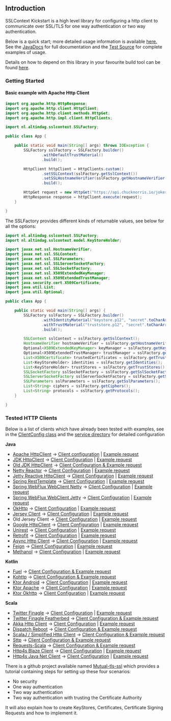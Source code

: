 ## Introduction
SSLContext Kickstart is a high level library for configuring a http client to communicate over SSL/TLS for one way authentication or two way authentication.

Below is a quick start; more detailed usage information is available [here.](./usage.html) See the [JavaDocs](./apidocs/index.html) for full documentation and the [Test Source](./xref-test/index.html) for complete examples of usage.

Details on how to depend on this library in your favourite build tool can be found [here](./dependency-info.html).

### Getting Started
#### Basic example with Apache Http Client
```java
import org.apache.http.HttpResponse;
import org.apache.http.client.HttpClient;
import org.apache.http.client.methods.HttpGet;
import org.apache.http.impl.client.HttpClients;

import nl.altindag.sslcontext.SSLFactory;

public class App {

    public static void main(String[] args) throws IOException {
        SSLFactory sslFactory = SSLFactory.builder()
                .withDefaultTrustMaterial()
                .build();

        HttpClient httpClient = HttpClients.custom()
                .setSSLContext(sslFactory.getSslContext())
                .setSSLHostnameVerifier(sslFactory.getHostnameVerifier())
                .build();

        HttpGet request = new HttpGet("https://api.chucknorris.io/jokes/random");
        HttpResponse response = httpClient.execute(request);
    }

}
```

The SSLFactory provides different kinds of returnable values, see below for all the options:
```java
import nl.altindag.sslcontext.SSLFactory;
import nl.altindag.sslcontext.model.KeyStoreHolder;

import javax.net.ssl.HostnameVerifier;
import javax.net.ssl.SSLContext;
import javax.net.ssl.SSLParameters;
import javax.net.ssl.SSLServerSocketFactory;
import javax.net.ssl.SSLSocketFactory;
import javax.net.ssl.X509ExtendedKeyManager;
import javax.net.ssl.X509ExtendedTrustManager;
import java.security.cert.X509Certificate;
import java.util.List;
import java.util.Optional;

public class App {

    public static void main(String[] args) {
        SSLFactory sslFactory = SSLFactory.builder()
                .withIdentityMaterial("keystore.p12", "secret".toCharArray(), "PKCS12")
                .withTrustMaterial("truststore.p12", "secret".toCharArray(), "PKCS12")
                .build();

        SSLContext sslContext = sslFactory.getSslContext();
        HostnameVerifier hostnameVerifier = sslFactory.getHostnameVerifier();
        Optional<X509ExtendedKeyManager> keyManager = sslFactory.getKeyManager();
        Optional<X509ExtendedTrustManager> trustManager = sslFactory.getTrustManager();
        List<X509Certificate> trustedCertificates = sslFactory.getTrustedCertificates();
        List<KeyStoreHolder> identities = sslFactory.getIdentities();
        List<KeyStoreHolder> trustStores = sslFactory.getTrustStores();
        SSLSocketFactory sslSocketFactory = sslFactory.getSslSocketFactory();
        SSLServerSocketFactory sslServerSocketFactory = sslFactory.getSslServerSocketFactory();
        SSLParameters sslParameters = sslFactory.getSslParameters();
        List<String> ciphers = sslFactory.getCiphers();
        List<String> protocols = sslFactory.getProtocols();
    }

}
```
### Tested HTTP Clients
Below is a list of clients which have already been tested with examples, see in the [ClientConfig class](https://github.com/Hakky54/mutual-tls-ssl/blob/master/client/src/main/java/nl/altindag/client/ClientConfig.java) and the [service directory](https://github.com/Hakky54/mutual-tls-ssl/tree/master/client/src/main/java/nl/altindag/client/service) for detailed configuration

**Java**

* [Apache HttpClient](https://github.com/apache/httpcomponents-client) -> [Client configuration](https://github.com/Hakky54/mutual-tls-ssl/blob/941f2f462221aa321d64be060c63a9fc678f689d/client/src/main/java/nl/altindag/client/ClientConfig.java#L86) | [Example request](https://github.com/Hakky54/mutual-tls-ssl/blob/master/client/src/main/java/nl/altindag/client/service/ApacheHttpClientService.java)
* [JDK HttpClient](https://openjdk.java.net/groups/net/httpclient/intro.html) -> [Client Configuration](https://github.com/Hakky54/mutual-tls-ssl/blob/941f2f462221aa321d64be060c63a9fc678f689d/client/src/main/java/nl/altindag/client/ClientConfig.java#L98) | [Example request](https://github.com/Hakky54/mutual-tls-ssl/blob/master/client/src/main/java/nl/altindag/client/service/JdkHttpClientService.java)
* [Old JDK HttpClient](https://docs.oracle.com/javase/tutorial/networking/urls/readingWriting.html) -> [Client Configuration & Example request](https://github.com/Hakky54/mutual-tls-ssl/blob/master/client/src/main/java/nl/altindag/client/service/OldJdkHttpClientService.java)
* [Netty Reactor](https://github.com/reactor/reactor-netty) -> [Client Configuration](https://github.com/Hakky54/mutual-tls-ssl/blob/941f2f462221aa321d64be060c63a9fc678f689d/client/src/main/java/nl/altindag/client/ClientConfig.java#L131) | [Example request](https://github.com/Hakky54/mutual-tls-ssl/blob/master/client/src/main/java/nl/altindag/client/service/ReactorNettyService.java)
* [Jetty Reactive HttpClient](https://github.com/jetty-project/jetty-reactive-httpclient) -> [Client Configuration](https://github.com/Hakky54/mutual-tls-ssl/blob/941f2f462221aa321d64be060c63a9fc678f689d/client/src/main/java/nl/altindag/client/ClientConfig.java#L142) | [Example request](https://github.com/Hakky54/mutual-tls-ssl/blob/master/client/src/main/java/nl/altindag/client/service/JettyReactiveHttpClientService.java)
* [Spring RestTemplate](https://docs.spring.io/spring-framework/docs/current/javadoc-api/org/springframework/web/client/RestTemplate.html) -> [Client Configuration](https://github.com/Hakky54/mutual-tls-ssl/blob/941f2f462221aa321d64be060c63a9fc678f689d/client/src/main/java/nl/altindag/client/ClientConfig.java#L110) | [Example request](https://github.com/Hakky54/mutual-tls-ssl/blob/master/client/src/main/java/nl/altindag/client/service/SpringRestTemplateService.java)
* [Spring WebFlux WebClient Netty](https://docs.spring.io/spring/docs/current/spring-framework-reference/web-reactive.html) -> [Client Configuration](https://github.com/Hakky54/mutual-tls-ssl/blob/941f2f462221aa321d64be060c63a9fc678f689d/client/src/main/java/nl/altindag/client/ClientConfig.java#L152) | [Example request](https://github.com/Hakky54/mutual-tls-ssl/blob/master/client/src/main/java/nl/altindag/client/service/SpringWebClientService.java)
* [Spring WebFlux WebClient Jetty](https://docs.spring.io/spring/docs/current/spring-framework-reference/web-reactive.html) -> [Client Configuration](https://github.com/Hakky54/mutual-tls-ssl/blob/941f2f462221aa321d64be060c63a9fc678f689d/client/src/main/java/nl/altindag/client/ClientConfig.java#L159) | [Example request](https://github.com/Hakky54/mutual-tls-ssl/blob/master/client/src/main/java/nl/altindag/client/service/SpringWebClientService.java)
* [OkHttp](https://github.com/square/okhttp) -> [Client Configuration](https://github.com/Hakky54/mutual-tls-ssl/blob/941f2f462221aa321d64be060c63a9fc678f689d/client/src/main/java/nl/altindag/client/ClientConfig.java#L118) | [Example request](https://github.com/Hakky54/mutual-tls-ssl/blob/master/client/src/main/java/nl/altindag/client/service/OkHttpClientService.java)
* [Jersey Client](https://eclipse-ee4j.github.io/jersey/) -> [Client Configuration](https://github.com/Hakky54/mutual-tls-ssl/blob/941f2f462221aa321d64be060c63a9fc678f689d/client/src/main/java/nl/altindag/client/ClientConfig.java#L166) | [Example request](https://github.com/Hakky54/mutual-tls-ssl/blob/master/client/src/main/java/nl/altindag/client/service/JerseyClientService.java)
* Old Jersey Client -> [Client Configuration](https://github.com/Hakky54/mutual-tls-ssl/blob/941f2f462221aa321d64be060c63a9fc678f689d/client/src/main/java/nl/altindag/client/ClientConfig.java#L178) | [Example request](https://github.com/Hakky54/mutual-tls-ssl/blob/master/client/src/main/java/nl/altindag/client/service/OldJerseyClientService.java)
* [Google HttpClient](https://github.com/googleapis/google-http-java-client) -> [Client Configuration](https://github.com/Hakky54/mutual-tls-ssl/blob/941f2f462221aa321d64be060c63a9fc678f689d/client/src/main/java/nl/altindag/client/ClientConfig.java#L190) | [Example request](https://github.com/Hakky54/mutual-tls-ssl/blob/master/client/src/main/java/nl/altindag/client/service/GoogleHttpClientService.java)
* [Unirest](https://github.com/Kong/unirest-java) -> [Client Configuration](https://github.com/Hakky54/mutual-tls-ssl/blob/941f2f462221aa321d64be060c63a9fc678f689d/client/src/main/java/nl/altindag/client/ClientConfig.java#L202) | [Example request](https://github.com/Hakky54/mutual-tls-ssl/blob/master/client/src/main/java/nl/altindag/client/service/UnirestService.java)
* [Retrofit](https://github.com/square/retrofit) -> [Client Configuration](https://github.com/Hakky54/mutual-tls-ssl/blob/941f2f462221aa321d64be060c63a9fc678f689d/client/src/main/java/nl/altindag/client/ClientConfig.java#L212) | [Example request](https://github.com/Hakky54/mutual-tls-ssl/blob/master/client/src/main/java/nl/altindag/client/service/RetrofitService.java)
* [Async Http Client](https://github.com/AsyncHttpClient/async-http-client) -> [Client Configuration](https://github.com/Hakky54/mutual-tls-ssl/blob/941f2f462221aa321d64be060c63a9fc678f689d/client/src/main/java/nl/altindag/client/ClientConfig.java#L257) | [Example request](https://github.com/Hakky54/mutual-tls-ssl/blob/master/client/src/main/java/nl/altindag/client/service/AsyncHttpClientService.java)
* [Feign](https://github.com/OpenFeign/feign) -> [Client Configuration](https://github.com/Hakky54/mutual-tls-ssl/blob/4329bb91bbe6862e413423c71dfabccde6bdefbf/client/src/main/java/nl/altindag/client/ClientConfig.java#L243) | [Example request](https://github.com/Hakky54/mutual-tls-ssl/blob/master/client/src/main/java/nl/altindag/client/service/FeignService.java)
* [Methanol](https://github.com/mizosoft/methanol) -> [Client Configuration](https://github.com/Hakky54/mutual-tls-ssl/blob/4329bb91bbe6862e413423c71dfabccde6bdefbf/client/src/main/java/nl/altindag/client/ClientConfig.java#L253) | [Example request](https://github.com/Hakky54/mutual-tls-ssl/blob/master/client/src/main/java/nl/altindag/client/service/MethanolService.java)

**Kotlin**

* [Fuel](https://github.com/kittinunf/fuel) -> [Client Configuration & Example request](https://github.com/Hakky54/mutual-tls-ssl/blob/master/client/src/main/java/nl/altindag/client/service/FuelService.kt)
* [Kohttp](https://github.com/rybalkinsd/kohttp) -> [Client Configuration & Example request](https://github.com/Hakky54/mutual-tls-ssl/blob/master/client/src/main/java/nl/altindag/client/service/KohttpService.kt)
* [Ktor Android](https://github.com/ktorio/ktor) -> [Client Configuration](https://github.com/Hakky54/mutual-tls-ssl/blob/master/client/src/main/java/nl/altindag/client/service/KtorAndroidHttpClientService.kt) | [Example request](https://github.com/Hakky54/mutual-tls-ssl/blob/master/client/src/main/java/nl/altindag/client/service/KtorHttpClientService.kt)
* [Ktor Apache](https://github.com/ktorio/ktor) -> [Client Configuration](https://github.com/Hakky54/mutual-tls-ssl/blob/master/client/src/main/java/nl/altindag/client/service/KtorApacheHttpClientService.kt) | [Example request](https://github.com/Hakky54/mutual-tls-ssl/blob/master/client/src/main/java/nl/altindag/client/service/KtorHttpClientService.kt)
* [Ktor Okhttp](https://github.com/ktorio/ktor) -> [Client Configuration](https://github.com/Hakky54/mutual-tls-ssl/blob/master/client/src/main/java/nl/altindag/client/service/KtorOkHttpClientService.kt) | [Example request](https://github.com/Hakky54/mutual-tls-ssl/blob/master/client/src/main/java/nl/altindag/client/service/KtorHttpClientService.kt)

**Scala**

* [Twitter Finagle](https://github.com/twitter/finagle) -> [Client Configuration](https://github.com/Hakky54/mutual-tls-ssl/blob/941f2f462221aa321d64be060c63a9fc678f689d/client/src/main/java/nl/altindag/client/ClientConfig.java#L221) | [Example request](https://github.com/Hakky54/mutual-tls-ssl/blob/master/client/src/main/java/nl/altindag/client/service/FinagleHttpClientService.java)
* [Twitter Finagle Featherbed](https://github.com/finagle/featherbed) -> [Client Configuration & Example request](https://github.com/Hakky54/mutual-tls-ssl/blob/master/client/src/main/java/nl/altindag/client/service/FeatherbedRequestService.scala)
* [Akka Http Client](https://github.com/akka/akka-http) -> [Client Configuration](https://github.com/Hakky54/mutual-tls-ssl/blob/941f2f462221aa321d64be060c63a9fc678f689d/client/src/main/java/nl/altindag/client/ClientConfig.java#L241) | [Example request](https://github.com/Hakky54/mutual-tls-ssl/blob/master/client/src/main/java/nl/altindag/client/service/AkkaHttpClientService.java)
* [Dispatch Reboot](https://github.com/dispatch/reboot) -> [Client Configuration & Example request](https://github.com/Hakky54/mutual-tls-ssl/blob/master/client/src/main/java/nl/altindag/client/service/DispatchRebootService.scala)
* [ScalaJ / Simplified Http Client](https://github.com/scalaj/scalaj-http) -> [Client Configuration & Example request](https://github.com/Hakky54/mutual-tls-ssl/blob/master/client/src/main/java/nl/altindag/client/service/ScalaJHttpClientService.scala)
* [Sttp](https://github.com/softwaremill/sttp) -> [Client Configuration & Example request](https://github.com/Hakky54/mutual-tls-ssl/blob/master/client/src/main/java/nl/altindag/client/service/SttpHttpClientService.scala)
* [Requests-Scala](https://github.com/lihaoyi/requests-scala) -> [Client Configuration & Example request](https://github.com/Hakky54/mutual-tls-ssl/blob/master/client/src/main/java/nl/altindag/client/service/RequestsScalaService.scala)
* [Http4s Blaze Client](https://github.com/http4s/http4s) -> [Client Configuration](https://github.com/Hakky54/mutual-tls-ssl/blob/master/client/src/main/java/nl/altindag/client/service/Http4sBlazeClientService.scala) | [Example request](https://github.com/Hakky54/mutual-tls-ssl/blob/master/client/src/main/java/nl/altindag/client/service/Http4sService.scala)
* [Http4s Java Net Client](https://github.com/http4s/http4s) -> [Client Configuration](https://github.com/Hakky54/mutual-tls-ssl/blob/master/client/src/main/java/nl/altindag/client/service/Http4sJavaNetClientService.scala) | [Example request](https://github.com/Hakky54/mutual-tls-ssl/blob/master/client/src/main/java/nl/altindag/client/service/Http4sService.scala)
  
There is a github project available named [Mutual-tls-ssl](https://github.com/Hakky54/mutual-tls-ssl) which provides a tutorial containing steps for setting up these four scenarios:

* No security
* One way authentication
* Two way authentication
* Two way authentication with trusting the Certificate Authority

It will also explain how to create KeyStores, Certificates, Certificate Signing Requests and how to implement it.